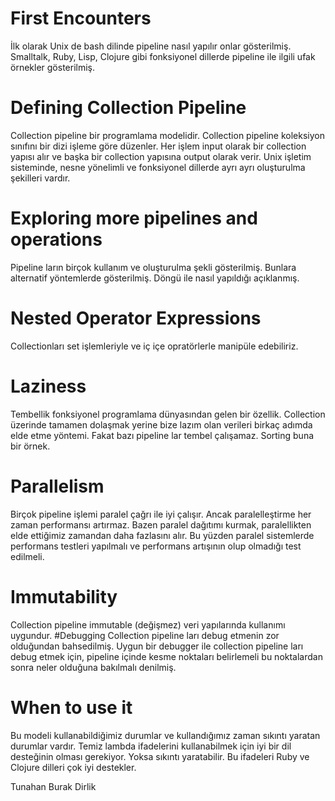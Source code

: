 # First Encounters
İlk olarak Unix de bash dilinde pipeline nasıl yapılır onlar gösterilmiş. Smalltalk, Ruby, Lisp, Clojure gibi fonksiyonel dillerde pipeline ile ilgili ufak örnekler gösterilmiş.
# Defining Collection Pipeline
Collection pipeline bir programlama modelidir. Collection pipeline koleksiyon sınıfını bir dizi işleme göre düzenler. Her işlem input olarak bir collection yapısı alır ve başka bir collection yapısına output olarak verir. Unix işletim sisteminde, nesne yönelimli ve fonksiyonel dillerde ayrı ayrı oluşturulma şekilleri vardır.
# Exploring more pipelines and operations
Pipeline ların birçok kullanım ve oluşturulma şekli gösterilmiş. Bunlara alternatif yöntemlerde gösterilmiş. Döngü ile nasıl yapıldığı açıklanmış.
# Nested Operator Expressions
Collectionları set işlemleriyle ve iç içe opratörlerle manipüle edebiliriz.
# Laziness
Tembellik fonksiyonel programlama dünyasından gelen bir özellik. Collection üzerinde tamamen dolaşmak yerine bize lazım olan verileri birkaç adımda elde etme yöntemi. Fakat bazı pipeline lar tembel çalışamaz. Sorting buna bir örnek.
# Parallelism
Birçok pipeline işlemi paralel çağrı ile iyi çalışır. Ancak paralelleştirme her zaman performansı artırmaz. Bazen paralel dağıtımı kurmak, paralellikten elde ettiğimiz zamandan daha fazlasını alır. Bu yüzden paralel sistemlerde performans testleri yapılmalı ve performans artışının olup olmadığı test edilmeli.
# Immutability
Collection pipeline immutable (değişmez) veri yapılarında kullanımı uygundur.
#Debugging 
Collection pipeline ları debug etmenin zor olduğundan bahsedilmiş. Uygun bir debugger ile collection pipeline ları debug etmek için, pipeline içinde kesme noktaları belirlemeli bu noktalardan sonra neler olduğuna bakılmalı denilmiş.
# When to use it
Bu modeli kullanabildiğimiz durumlar ve kullandığımız zaman sıkıntı yaratan durumlar vardır.
Temiz lambda ifadelerini kullanabilmek için iyi bir dil desteğinin olması gerekiyor. Yoksa sıkıntı yaratabilir. Bu ifadeleri Ruby ve Clojure dilleri çok iyi destekler. 

Tunahan Burak Dirlik
